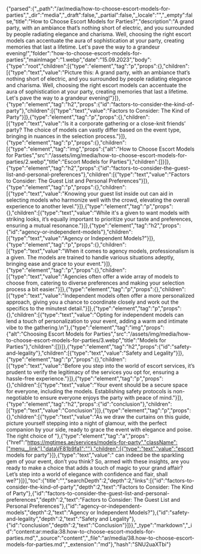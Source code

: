 {"parsed":{"_path":"/ar/media/how-to-choose-escort-models-for-parties","_dir":"media","_draft":false,"_partial":false,"_locale":"","_empty":false,"title":"How to Choose Escort Models for Parties?","description":"A grand party, with an ambiance that’s nothing short of electric, and you surrounded by people radiating elegance and charisma. Well, choosing the right escort models can accentuate the aura of sophistication at your party, creating memories that last a lifetime. Let's pave the way to a grandeur evening!","folder":"how-to-choose-escort-models-for-parties","mainImage":"1.webp","date":"15.09.2023","body":{"type":"root","children":[{"type":"element","tag":"p","props":{},"children":[{"type":"text","value":"Picture this: A grand party, with an ambiance that’s nothing short of electric, and you surrounded by people radiating elegance and charisma. Well, choosing the right escort models can accentuate the aura of sophistication at your party, creating memories that last a lifetime. Let's pave the way to a grandeur evening!"}]},{"type":"element","tag":"h2","props":{"id":"factors-to-consider-the-kind-of-party"},"children":[{"type":"text","value":"Factors to Consider: The Kind of Party"}]},{"type":"element","tag":"p","props":{},"children":[{"type":"text","value":"Is it a corporate gathering or a close-knit friends’ party? The choice of models can vastly differ based on the event type, bringing in nuances in the selection process."}]},{"type":"element","tag":"p","props":{},"children":[{"type":"element","tag":"img","props":{"alt":"How to Choose Escort Models for Parties","src":"/assets/img/media/how-to-choose-escort-models-for-parties/2.webp","title":"Escort Models for Parties"},"children":[]}]},{"type":"element","tag":"h2","props":{"id":"factors-to-consider-the-guest-list-and-personal-preferences"},"children":[{"type":"text","value":"Factors to Consider: The Guest List and Personal Preferences"}]},{"type":"element","tag":"p","props":{},"children":[{"type":"text","value":"Knowing your guest list inside out can aid in selecting models who harmonize well with the crowd, elevating the overall experience to another level."}]},{"type":"element","tag":"p","props":{},"children":[{"type":"text","value":"While it's a given to want models with striking looks, it’s equally important to prioritize your taste and preferences, ensuring a mutual resonance."}]},{"type":"element","tag":"h2","props":{"id":"agency-or-independent-models"},"children":[{"type":"text","value":"Agency or Independent Models?"}]},{"type":"element","tag":"p","props":{},"children":[{"type":"text","value":"When it comes to agency models, professionalism is a given. The models are trained to handle various situations adeptly, bringing ease and grace to your event."}]},{"type":"element","tag":"p","props":{},"children":[{"type":"text","value":"Agencies often offer a wide array of models to choose from, catering to diverse preferences and making your selection process a bit easier."}]},{"type":"element","tag":"p","props":{},"children":[{"type":"text","value":"Independent models often offer a more personalized approach, giving you a chance to coordinate closely and work out the specifics to the minutest detail."}]},{"type":"element","tag":"p","props":{},"children":[{"type":"text","value":"Opting for independent models can lend a touch of personalization to your event, adding a warm and intimate vibe to the gathering.\n"},{"type":"element","tag":"img","props":{"alt":"Choosing Escort Models for Parties","src":"/assets/img/media/how-to-choose-escort-models-for-parties/3.webp","title":"Models for Parties"},"children":[]}]},{"type":"element","tag":"h2","props":{"id":"safety-and-legality"},"children":[{"type":"text","value":"Safety and Legality"}]},{"type":"element","tag":"p","props":{},"children":[{"type":"text","value":"Before you step into the world of escort services, it’s prudent to verify the legitimacy of the services you opt for, ensuring a hassle-free experience."}]},{"type":"element","tag":"p","props":{},"children":[{"type":"text","value":"Your event should be a secure space for everyone, including the models. Establishing safety protocols is non-negotiable to ensure everyone enjoys the party with peace of mind."}]},{"type":"element","tag":"h2","props":{"id":"conclusion"},"children":[{"type":"text","value":"Conclusion"}]},{"type":"element","tag":"p","props":{},"children":[{"type":"text","value":"As we draw the curtains on this guide, picture yourself stepping into a night of glamour, with the perfect companion by your side, ready to grace the event with elegance and poise. The right choice of "},{"type":"element","tag":"a","props":{"href":"https://mgtimes.ae/services/models-for-party","className":["menu__link"],"dataVF81b9fa1":""},"children":[{"type":"text","value":"escort models for party"}]},{"type":"text","value":" can indeed be the sparkling gem of your event, don’t you think? So, armed with these insights, are you ready to make a choice that adds a touch of magic to your grand affair? Let’s step into a world of elegance with confidence and flair, shall we?"}]}],"toc":{"title":"","searchDepth":2,"depth":2,"links":[{"id":"factors-to-consider-the-kind-of-party","depth":2,"text":"Factors to Consider: The Kind of Party"},{"id":"factors-to-consider-the-guest-list-and-personal-preferences","depth":2,"text":"Factors to Consider: The Guest List and Personal Preferences"},{"id":"agency-or-independent-models","depth":2,"text":"Agency or Independent Models?"},{"id":"safety-and-legality","depth":2,"text":"Safety and Legality"},{"id":"conclusion","depth":2,"text":"Conclusion"}]}},"_type":"markdown","_id":"content:ar:media:38.how-to-choose-escort-models-for-parties.md","_source":"content","_file":"ar/media/38.how-to-choose-escort-models-for-parties.md","_extension":"md"},"hash":"SNU2uaXTbi"}